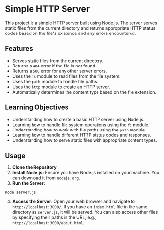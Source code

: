 # Simple HTTP Server

This project is a simple HTTP server built using Node.js. The server serves static files from the current directory and returns appropriate HTTP status codes based on the file's existence and any errors encountered.

## Features

- Serves static files from the current directory.
- Returns a `404` error if the file is not found.
- Returns a `500` error for any other server errors.
- Uses the `fs` module to read files from the file system.
- Uses the `path` module to handle file paths.
- Uses the `http` module to create an HTTP server.
- Automatically determines the content type based on the file extension.

## Learning Objectives

- Understanding how to create a basic HTTP server using Node.js.
- Learning how to handle file system operations using the `fs` module.
- Understanding how to work with file paths using the `path` module.
- Learning how to handle different HTTP status codes and responses.
- Understanding how to serve static files with appropriate content types.

## Usage

1. **Clone the Repository**
2. **Install Node.js:** Ensure you have Node.js installed on your machine. You can download it from `nodejs.org`.
3. **Run the Server:**

```sh
node server.js
```

4. **Access the Server**:
   Open your web browser and navigate to `http://localhost:3000/`. If you have an `index.html` file in the same directory as `server.js`, it will be served. You can also access other files by specifying their paths in the URL, e.g., `http://localhost:3000/about.html`.
